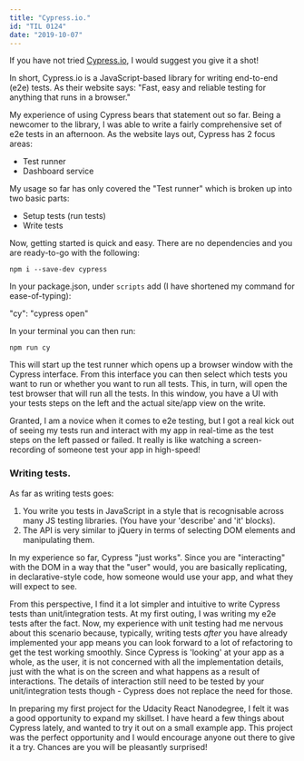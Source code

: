 ```yaml
---
title: "Cypress.io."
id: "TIL 0124"
date: "2019-10-07"
---
```


If you have not tried [Cypress.io](https://www.cypress.io/), I would suggest you give it a shot! 

In short, Cypress.io is a JavaScript-based library for writing end-to-end (e2e) tests. As their website says: "Fast, easy and reliable testing for anything that runs in a browser." 

My experience of using Cypress bears that statement out so far. Being a newcomer to the library, I was able to write a fairly comprehensive set of e2e tests in an afternoon. As the website lays out, Cypress has 2 focus areas:

* Test runner
* Dashboard service

My usage so far has only covered the "Test runner" which is broken up into two basic parts: 

* Setup tests (run tests)
* Write tests 

Now, getting started is quick and easy. There are no dependencies and you are ready-to-go with the following: 

`npm i --save-dev cypress`

In your package.json, under `scripts` add (I have shortened my command for ease-of-typing): 

"cy": "cypress open"

In your terminal you can then run: 

`npm run cy`


This will start up the test runner which opens up a browser window with the Cypress interface. From this interface you can then select which tests you want to run or whether you want to run all tests. This, in turn, will open the test browser that will run all the tests. In this window, you have a UI with your tests steps on the left and the actual site/app view on the write. 


Granted, I am a novice when it comes to e2e testing, but I got a real kick out of seeing my tests run and interact with my app in real-time as the test steps on the left passed or failed. It really is like watching a screen-recording of someone test your app in high-speed! 

### Writing tests. 

As far as writing tests goes: 

1. You write you tests in JavaScript in a style that is recognisable across many JS testing libraries. (You have your 'describe' and 'it' blocks).
2. The API is very similar to jQuery in terms of selecting DOM elements and manipulating them. 

In my experience so far, Cypress "just works". Since you are "interacting" with the DOM in a way that the "user" would, you are basically replicating, in declarative-style code, how someone would use your app, and what they will expect to see. 

From this perspective, I find it a lot simpler and intuitive to write Cypress tests than unit/integration tests. At my first outing, I was writing my e2e tests after the fact. Now, my experience with unit testing had me nervous about this scenario because, typically, writing tests *after* you have already implemented your app means you can look forward to a lot of refactoring to get the test working smoothly. Since Cypress is 'looking' at your app as a whole, as the user, it is not concerned with all the implementation details, just with the what is on the screen and what happens as a result of interactions. The details of interaction still need to be tested by your unit/integration tests though - Cypress does not replace the need for those. 

In preparing my first project for the Udacity React Nanodegree, I felt it was a good opportunity to expand my skillset. I have heard a few things about Cypress lately, and wanted to try it out on a small example app. This project was the perfect opportunity and I would encourage anyone out there to give it a try. Chances are you will be pleasantly surprised! 




